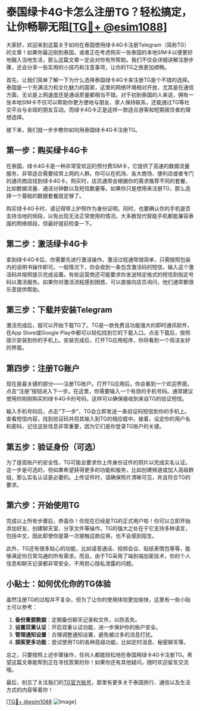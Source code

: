 # 泰国绿卡4G卡怎么注册TG？轻松搞定，让你畅聊无阻[[TG💪+ @esim1088](https://t.me/s/esim1088)]

大家好，欢迎来到这篇关于如何在泰国使用绿卡4G卡注册Telegram（简称TG）的文章！如果你最近刚到泰国，或者正在考虑购买一张泰国的本地SIM卡以便更好地融入当地生活，那么这篇文章一定会对你有所帮助。我们不仅会详细讲解注册步骤，还会分享一些实用的小技巧和注意事项，让你的TG之旅更加顺畅。

首先，让我们简单了解一下为什么选择泰国绿卡4G卡来注册TG是个不错的选择。泰国是一个充满活力和文化魅力的国家，这里的网络环境相对开放，尤其是在通信方面，无论是上网速度还是通话质量都相当不错。对于初到泰国的人来说，拥有一张本地SIM卡不仅可以帮助你更方便地与朋友、家人保持联系，还能通过TG等社交平台与全球的朋友互动。而绿卡4G卡正是这样一款适合游客和短期居住者的理想选择。

接下来，我们就一步步教你如何用泰国绿卡4G卡注册TG。

## 第一步：购买绿卡4G卡

在泰国，绿卡4G卡是一种非常受欢迎的预付费SIM卡，它提供了高速的数据流量服务，非常适合需要经常上网的人群。你可以在机场、各大商场、便利店或者专门的通讯商店找到绿卡4G卡。购买时，店员通常会根据你的需求推荐不同的套餐，比如数据流量、通话分钟数以及短信数量等。如果你只是想用来注册TG，那么选择一个基础的数据套餐就足够了。

购买绿卡4G卡时，请记得带上护照作为身份证明。同时，也要确认你的手机是否支持当地的频段，以免出现无法正常使用的情况。大多数现代智能手机都能兼容泰国的网络频段，但最好提前检查一下。

## 第二步：激活绿卡4G卡

拿到绿卡4G卡后，你需要先进行激活操作。激活过程通常很简单，只需按照包装内的说明书操作即可。一般情况下，你会收到一条包含激活码的短信，输入这个激活码并按照提示完成设置。有些运营商还可能要求你发送特定格式的短信到指定号码以激活服务。如果你对激活流程感到困惑，可以直接向店员询问，他们通常都很乐意提供帮助。

## 第三步：下载并安装Telegram

激活完成后，就可以开始下载TG了。TG是一款免费且功能强大的即时通讯软件，在App Store或Google Play中都可以轻松找到它的下载入口。点击下载后，按照提示安装到你的手机上。安装完成后，打开TG应用程序，你将看到一个简洁友好的界面。

## 第四步：注册TG账户

现在是最关键的部分——注册TG账户。打开TG应用后，你会看到一个欢迎界面，点击“注册”按钮进入下一步。在这里，你需要输入一个有效的手机号码。通常建议使用你刚刚购买的绿卡4G卡的号码，这样可以确保接收到来自TG的验证短信。

输入手机号码后，点击“下一步”，TG会立即发送一条验证码短信到你的手机上。查看短信内容，找到验证码并将其输入到TG的相应框中。接着，设定你的用户名和密码，记住这些信息非常重要，因为它们是你登录TG账户的关键。

## 第五步：验证身份（可选）

为了提高账户的安全性，TG可能会要求你上传身份证件的照片以完成实名认证。这一步是可选的，但如果希望获得更多的功能和服务，比如创建频道或加入高级群组，那么实名认证是必要的。上传证件时，请确保照片清晰可见，并且符合TG的要求。

## 第六步：开始使用TG

完成以上所有步骤后，恭喜你！你现在已经是TG的正式用户啦！你可以立即开始添加好友、创建聊天室、分享文件等操作。TG的强大之处在于它支持多种语言，包括中文，因此即使你是第一次接触这款应用，也不会感到陌生。

此外，TG还有很多贴心的功能，比如语音通话、视频会议、贴纸表情包等等，能够满足你日常沟通的所有需求。而且，由于TG采用了端到端加密技术，你的个人信息和聊天记录都非常安全，不用担心隐私泄露的问题。

## 小贴士：如何优化你的TG体验

虽然注册TG的过程并不复杂，但为了让你的使用体验更加愉快，这里有一些小贴士可以参考：

1. **备份重要数据**：定期备份聊天记录和文件，以防丢失。
2. **设置双重认证**：开启双重认证功能，进一步保护你的账户安全。
3. **管理通知设置**：合理调整通知设置，避免被过多的消息打扰。
4. **探索更多功能**：尝试使用TG的各种高级功能，比如定时消息、秘密聊天等。

总之，只要按照上述步骤操作，任何人都能轻松地在泰国用绿卡4G卡注册TG。希望这篇文章能帮到正在寻找答案的你！如果你还有其他疑问，随时欢迎留言交流哦。

最后，别忘了关注我们的[TG官方账号](https://t.me/s/esim1088)，那里有更多关于泰国旅行、通信以及生活方式的内容等着你！

[[TG💪+ @esim1088](https://t.me/s/esim1088) ![Image](https://i.postimg.cc/4NQfJmqS/Snipaste-2025-05-13-00-14-12.png)]